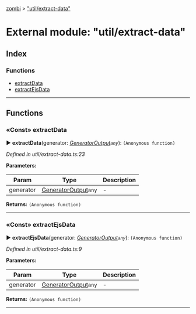 [zombi](../README.md) > ["util/extract-data"](../modules/_util_extract_data_.md)



# External module: "util/extract-data"

## Index

### Functions

* [extractData](_util_extract_data_.md#extractdata)
* [extractEjsData](_util_extract_data_.md#extractejsdata)



---
## Functions
<a id="extractdata"></a>

### «Const» extractData

► **extractData**(generator: *[GeneratorOutput](../interfaces/_types_index_.generatoroutput.md)`any`*): `(Anonymous function)`



*Defined in util/extract-data.ts:23*



**Parameters:**

| Param | Type | Description |
| ------ | ------ | ------ |
| generator | [GeneratorOutput](../interfaces/_types_index_.generatoroutput.md)`any`   |  - |





**Returns:** `(Anonymous function)`





___

<a id="extractejsdata"></a>

### «Const» extractEjsData

► **extractEjsData**(generator: *[GeneratorOutput](../interfaces/_types_index_.generatoroutput.md)`any`*): `(Anonymous function)`



*Defined in util/extract-data.ts:9*



**Parameters:**

| Param | Type | Description |
| ------ | ------ | ------ |
| generator | [GeneratorOutput](../interfaces/_types_index_.generatoroutput.md)`any`   |  - |





**Returns:** `(Anonymous function)`





___


